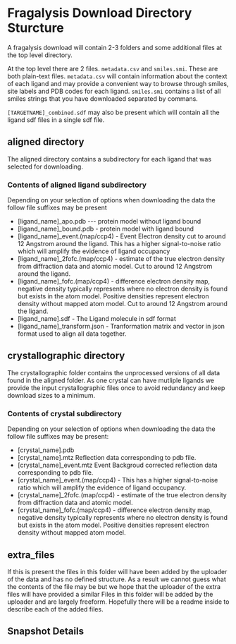 # Fragalysis Download Directory Sturcture

A fragalysis download will contain 2-3 folders and some additional files at the top level directory.

At the top level there are 2 files. `metadata.csv` and `smiles.smi`. These are both plain-text files. `metadata.csv` will contain information about the context of each ligand and may provide a convenient way to browse through smiles, site labels and PDB codes for each ligand. `smiles.smi` contains a list of all smiles strings that you have downloaded separated by commans.

`[TARGETNAME]_combined.sdf` may also be present which will contain all the ligand sdf files in a single sdf file.

## aligned directory

The aligned directory contains a subdirectory for each ligand that was selected for downloading.

### Contents of aligned ligand subdirectory

Depending on your selection of options when downloading the data the follow file suffixes may be present

- [ligand_name]\_apo.pdb --- protein model without ligand bound
- [ligand_name]\_bound.pdb - protein model with ligand bound
- [ligand_name]\_event.(map/ccp4) - Event Electron density cut to around 12 Angstrom around the ligand. This has a higher signal-to-noise ratio which will amplify the evidence of ligand occupancy
- [ligand_name]\_2fofc.(map/ccp4) - estimate of the true electron density from diffraction data and atomic model. Cut to around 12 Angstrom around the ligand.
- [ligand_name]\_fofc.(map/ccp4) - difference electron density map, negative density typically represents where no electron density is found but exists in the atom model. Positive densities represent electron density without mapped atom model. Cut to around 12 Angstrom around the ligand.
- [ligand_name].sdf - The Ligand molecule in sdf format
- [ligand_name]\_transform.json - Tranformation matrix and vector in json format used to align all data together.

## crystallographic directory

The crystallographic folder contains the unprocessed versions of all data found in the aligned folder. As one crystal can have mutliple ligands we provide the input crystallographic files once to avoid redundancy and keep download sizes to a minimum.

### Contents of crystal subdirectory

Depending on your selection of options when downloading the data the follow file suffixes may be present:

- [crystal_name].pdb
- [crystal_name].mtz Reflection data corresponding to pdb file.
- [crystal_name]\_event.mtz Event Backgroud corrected reflection data corresponding to pdb file.
- [crystal_name]\_event.(map/ccp4) - This has a higher signal-to-noise ratio which will amplify the evidence of ligand occupancy.
- [crystal_name]\_2fofc.(map/ccp4) - estimate of the true electron density from diffraction data and atomic model.
- [crystal_name]\_fofc.(map/ccp4) - difference electron density map, negative density typically represents where no electron density is found but exists in the atom model. Positive densities represent electron density without mapped atom model.

## extra_files

If this is present the files in this folder will have been added by the uploader of the data and has no defined structure. As a result we cannot guess what the contents of the file may be but we hope that the uploader of the extra files will have provided a similar
Files in this folder will be added by the uploader and are largely freeform. Hopefully there will be a readme inside to describe each of the added files.

## Snapshot Details 
